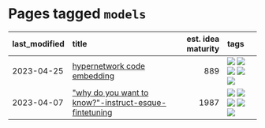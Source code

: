 # Pages tagged `models`

|last_modified|title|est. idea maturity|tags
|:---|:---|---:|:---|
|2023-04-25|[hypernetwork code embedding](../hypernetwork_embedding_for_code.md)|889|[![](https://img.shields.io/badge/tag-embeddings-b08442)](../tags/embeddings.md) [![](https://img.shields.io/badge/tag-llm-e6ab9)](../tags/llm.md) [![](https://img.shields.io/badge/tag-machinelearning-abf295)](../tags/machinelearning.md) [![](https://img.shields.io/badge/tag-models-97a75e)](../tags/models.md) [![](https://img.shields.io/badge/tag-nlp-29349d)](../tags/nlp.md)|
|2023-04-07|["why do you want to know?"-instruct-esque-fintetuning](../whydoyouwantoknow.md)|1987|[![](https://img.shields.io/badge/tag-aiethics-b59164)](../tags/aiethics.md) [![](https://img.shields.io/badge/tag-alignment-4d5a4)](../tags/alignment.md) [![](https://img.shields.io/badge/tag-dialogue-2b1224)](../tags/dialogue.md) [![](https://img.shields.io/badge/tag-models-97a75e)](../tags/models.md) [![](https://img.shields.io/badge/tag-wip-12eec5)](../tags/wip.md)|